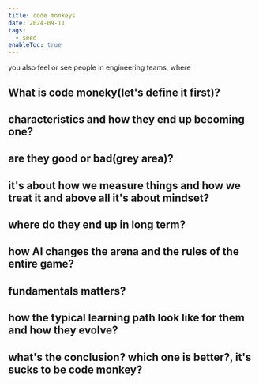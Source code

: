 ```yaml
---
title: code monkeys
date: 2024-09-11
tags:
  - seed
enableToc: true
---
```

you also feel or see people in engineering teams, where 

## What is code moneky(let's define it first)?


## characteristics and how they end up becoming one?

## are they good or bad(grey area)?

## it's about how we measure things and how we treat it and above all it's about mindset?

## where do they end up in long term?

## how AI changes the arena and the rules of the entire game?

## fundamentals matters?

## how the typical learning path look like for them and how they evolve?

## what's the conclusion? which one is better?, it's sucks to be code monkey?

